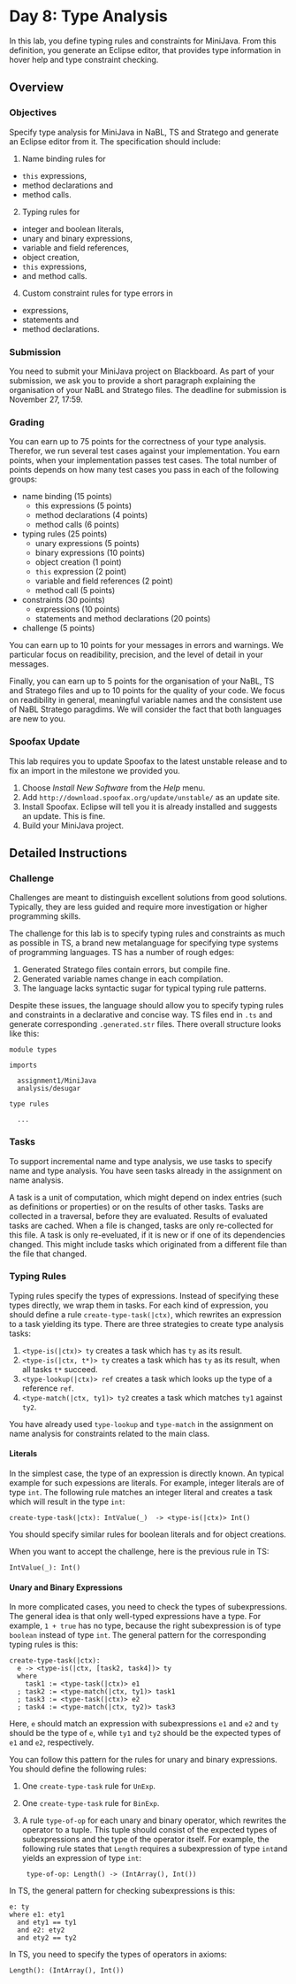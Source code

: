 # Day 8: Type Analysis

In this lab, you define typing rules and constraints for MiniJava. 
From this definition, you generate an Eclipse editor, that provides type information in hover help and type constraint checking.

## Overview

### Objectives

Specify type analysis for MiniJava in NaBL, TS and Stratego and generate an Eclipse editor from it. 
The specification should include:

1. Name binding rules for
  * `this` expressions,
  * method declarations and
  * method calls.
2. Typing rules for
  * integer and boolean literals,
  * unary and binary expressions,
  * variable and field references,
  * object creation,
  * `this` expressions,
  * and method calls.
4. Custom constraint rules for type errors in 
  * expressions,
  * statements and
  * method declarations.
  
### Submission

You need to submit your MiniJava project on Blackboard. 
As part of your submission,
  we ask you to provide a short paragraph explaining the organisation of your NaBL and Stratego files.
The deadline for submission is November 27, 17:59.

### Grading

You can earn up to 75 points for the correctness of your type analysis.
Therefor, we run several test cases against your implementation. 
You earn points, when your implementation passes test cases.
The total number of points depends on how many test cases you pass in each of the following groups:

* name binding (15 points)
  * this expressions (5 points)
  * method declarations (4 points)
  * method calls (6 points)
* typing rules (25 points)
  * unary expressions (5 points)
  * binary expressions (10 points)
  * object creation (1 point)
  * `this` expression (2 point)
  * variable and field references (2 point)
  * method call (5 points)
* constraints (30 points)
  * expressions (10 points)
  * statements and method declarations (20 points)
* challenge (5 points)

You can earn up to 10 points for your messages in errors and warnings.
We particular focus on 
 readibility, 
 precision, 
 and the level of detail in your messages.

Finally, you can earn up to 5 points for the organisation of your NaBL, TS and Stratego files and 
up to 10 points for the quality of your code.
We focus on
  readibility in general,
  meaningful variable names and
  the consistent use of NaBL Stratego paragdims.
We will consider the fact that both languages are new to you.

### Spoofax Update

This lab requires you to update Spoofax to the latest unstable release and 
  to fix an import in the milestone we provided you.

1. Choose *Install New Software* from the *Help* menu.
2. Add `http://download.spoofax.org/update/unstable/` as an update site.
3. Install Spoofax. Eclipse will tell you it is already installed and suggests an update. This is fine.
4. Build your MiniJava project.

## Detailed Instructions

### Challenge

Challenges are meant to distinguish excellent solutions from good solutions. 
Typically, they are less guided and require more investigation or higher programming skills.

The challenge for this lab is to specify typing rules and constraints as much as possible in TS, a brand new metalanguage for specifying type systems of programming languages.
TS has a number of rough edges:

1. Generated Stratego files contain errors, but compile fine.
2. Generated variable names change in each compilation.
3. The language lacks syntactic sugar for typical typing rule patterns.

Despite these issues, the language should allow you to specify typing rules and constraints in a declarative and concise way.
TS files end in `.ts` and generate corresponding `.generated.str` files.
There overall structure looks like this:

    module types
     
    imports
      
      assignment1/MiniJava
      analysis/desugar
     
    type rules
     
      ...

### Tasks

To support incremental name and type analysis, we use tasks to specify name and type analysis.
You have seen tasks already in the assignment on name analysis.

A task is a unit of computation, which might depend on index entries (such as definitions or properties) or on the results of other tasks.
Tasks are collected in a traversal, before they are evaluated.
Results of evaluated tasks are cached.
When a file is changed, tasks are only re-collected for this file.
A task is only re-eveluated, if it is new or if one of its dependencies changed.
This might include tasks which originated from a different file than the file that changed.

### Typing Rules

Typing rules specify the types of expressions.
Instead of specifying these types directly, we wrap them in tasks.
For each kind of expression, you should define a rule `create-type-task(|ctx)`,
  which rewrites an expression to a task yielding its type.
There are three strategies to create type analysis tasks:

1. `<type-is(|ctx)> ty` creates a task which has `ty` as its result.
2. `<type-is(|ctx, t*)> ty` creates a task which has `ty` as its result, when all tasks `t*` succeed.
3. `<type-lookup(|ctx)> ref` creates a task which looks up the type of a reference `ref`. 
4. `<type-match(|ctx, ty1)> ty2` creates a task which matches `ty1` against `ty2`. 

You have already used `type-lookup` and `type-match` in the assignment on name analysis for constraints related to the main class.

#### Literals

In the simplest case, the type of an expression is directly known.
An typical example for such expessions are literals.
For example, integer literals are of type `int`.
The following rule matches an integer literal and creates a task which will result in the type `int`:

    create-type-task(|ctx): IntValue(_)  -> <type-is(|ctx)> Int()

You should specify similar rules for boolean literals and for object creations.

When you want to accept the challenge, here is the previous rule in TS:

    IntValue(_): Int()

#### Unary and Binary Expressions

In more complicated cases, you need to check the types of subexpressions.
The general idea is that only well-typed expressions have a type.
For example, `1 + true` has no type, because the right subexpression is of type `boolean` instead of type `int`.
The general pattern for the corresponding typing rules is this:

    create-type-task(|ctx): 
      e -> <type-is(|ctx, [task2, task4])> ty
      where
        task1 := <type-task(|ctx)> e1
      ; task2 := <type-match(|ctx, ty1)> task1
      ; task3 := <type-task(|ctx)> e2
      ; task4 := <type-match(|ctx, ty2)> task3
      
Here, `e` should match an expression with subexpressions `e1` and `e2` and
`ty` should be the type of `e`, while `ty1` and `ty2` should be the expected types of `e1` and `e2`, respectively.

You can follow this pattern for the rules for unary and binary expressions.
You should define the following rules:

1. One `create-type-task` rule for `UnExp`.
2. One `create-type-task` rule for `BinExp`.
3. A rule `type-of-op` for each unary and binary operator, which rewrites the operator to a tuple.
   This tuple should consist of the expected types of subexpressions and the type of the operator itself.
   For example, the following rule states that `Length` requires a subexpression of type `int`and yields an expression of type `int`:
         
        type-of-op: Length() -> (IntArray(), Int())

In TS, the general pattern for checking subexpressions is this:

    e: ty
    where e1: ety1
      and ety1 == ty1
      and e2: ety2
      and ety2 == ty2

In TS, you need to specify the types of operators in axioms:

    Length(): (IntArray(), Int())


